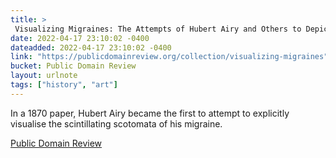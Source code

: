 ```yaml
---
title: > 
 Visualizing Migraines: The Attempts of Hubert Airy and Others to Depict Scintillating Scotomata
date: 2022-04-17 23:10:02 -0400
dateadded: 2022-04-17 23:10:02 -0400
link: "https://publicdomainreview.org/collection/visualizing-migraines"
bucket: Public Domain Review
layout: urlnote
tags: ["history", "art"]
--- 
```

In a 1870 paper, Hubert Airy became the first to attempt to explicitly visualise the scintillating scotomata of his migraine.
 <!-- end excerpt --> 
<div class='bucket'><a class='internal-link' href='/buckets/public-domain-review'>Public Domain Review</a></div> 
